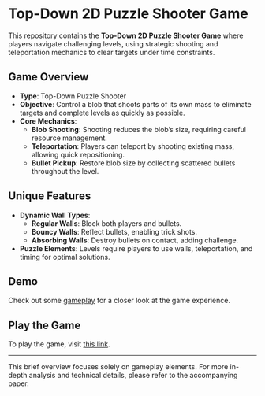 # Top-Down 2D Puzzle Shooter Game

This repository contains the **Top-Down 2D Puzzle Shooter Game** where players navigate challenging levels, using strategic shooting and teleportation mechanics to clear targets under time constraints.

## Game Overview
- **Type**: Top-Down Puzzle Shooter
- **Objective**: Control a blob that shoots parts of its own mass to eliminate targets and complete levels as quickly as possible.
- **Core Mechanics**:
  - **Blob Shooting**: Shooting reduces the blob’s size, requiring careful resource management.
  - **Teleportation**: Players can teleport by shooting existing mass, allowing quick repositioning.
  - **Bullet Pickup**: Restore blob size by collecting scattered bullets throughout the level.

## Unique Features
- **Dynamic Wall Types**:
  - **Regular Walls**: Block both players and bullets.
  - **Bouncy Walls**: Reflect bullets, enabling trick shots.
  - **Absorbing Walls**: Destroy bullets on contact, adding challenge.
- **Puzzle Elements**: Levels require players to use walls, teleportation, and timing for optimal solutions.

## Demo 
Check out some [gameplay](https://www.youtube.com/watch?v=JRzr9XjcR24) for a closer look at the game experience.

## Play the Game
To play the game, visit [this link](https://vladpuscaru.itch.io/infomaigt-group-8).

---

This brief overview focuses solely on gameplay elements. For more in-depth analysis and technical details, please refer to the accompanying paper.

